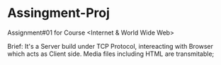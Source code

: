 # Assingment-Proj
Assignment#01 for Course &lt;Internet &amp; World Wide Web>

Brief: It's a Server build under TCP Protocol, intereacting with Browser which acts as Client side.
Media files including HTML are transmitable;
